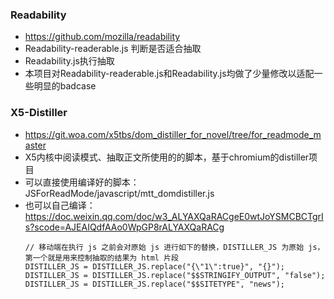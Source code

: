 ### Readability

- https://github.com/mozilla/readability
- Readability-readerable.js 判断是否适合抽取
- Readability.js执行抽取
- 本项目对Readability-readerable.js和Readability.js均做了少量修改以适配一些明显的badcase

### X5-Distiller

- https://git.woa.com/x5tbs/dom_distiller_for_novel/tree/for_readmode_master
- X5内核中阅读模式、抽取正文所使用的的脚本，基于chromium的distiller项目
- 可以直接使用编译好的脚本：JSForReadMode/javascript/mtt_domdistiller.js
- 也可以自己编译：https://doc.weixin.qq.com/doc/w3_ALYAXQaRACgeE0wtJoYSMCBCTgrIs?scode=AJEAIQdfAAo0WpGP8rALYAXQaRACg
  ```
  // 移动端在执行 js 之前会对原始 js 进行如下的替换，DISTILLER_JS 为原始 js，第一个就是用来控制抽取的结果为 html 片段
  DISTILLER_JS = DISTILLER_JS.replace("{\"1\":true}", "{}");
  DISTILLER_JS = DISTILLER_JS.replace("$$STRINGIFY_OUTPUT", "false");
  DISTILLER_JS = DISTILLER_JS.replace("$$SITETYPE", "news");
  ```
